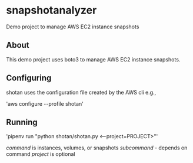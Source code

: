# snapshotanalyzer

Demo project to manage AWS EC2 instance snapshots

## About

This demo project uses boto3 to manage
AWS EC2 instance snapshots.

## Configuring

shotan uses the configuration file created by the AWS cli e.g.,

'aws configure --profile shotan'

## Running
'pipenv run "python shotan/shotan.py <command> <--project=PROJECT>"'

*command* is instances, volumes, or snapshots
*subcommand* - depends on command
*project* is optional
